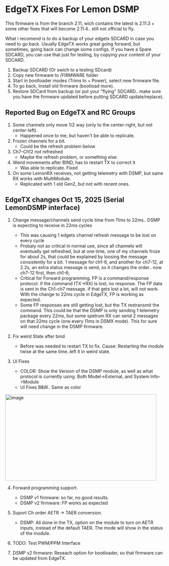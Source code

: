 <h1> EdgeTX Fixes For Lemon DSMP </h1> 

This firmware is from the branch 2.11, wich contains the latest is 2.11.3 + some other fixes that will become 2.11.4.. still not official to fly.


What i recomend is to do a backup of your edgetx SDCARD in case you need to go back.
Usually EdgeTX works great going forward, but sometimes, going back can change some configs.
If you have a Spare SDCARD, you can use that just for testing, by copying your content of your SDCARD.

1. Backup SDCARD  (Or swich to a testing SDcard)
2. Copy new firmware to /FIRMWARE folder
3. Start in bootloader modes (Trims In + Power), select new firmware file.
4. To go back, Install old firmware (bootload more).
5. Restore SDCard from backup (or put your "flying" SDCARD.. make sure you have the firmware updated before putting SDCARD update/replace).


<h2>Reported Bug on EdgeTX and RC Groups</h2>

1. Some channels only move 1/2 way  (only to the center-right, but not center-left). 
    -   Happened once to me, but haven't be able to replicate.
2. Frozen channels for a bit.   
    -   Could be the refresh problem below
3. Ch7-Ch12 not refreshed
    -   Maybe the refresh problem, or something else.
4. Weird movements after BIND, has to restart TX to correct it
    -   Was able to replicate. Fixed
5. On some LemonRX receives, not getting telemetry with DSMP, but same RX works with MultiModule.
    -   Replicated with 1 old Gen2, but not with recent ones. 

<h2>EdgeTX changes Oct 15, 2025 (Serial LemonDSMP interface)</h2>

1. Change message/channels send cycle time from 11ms to 22ms..  DSMP is expecting to receive in 22ms cycles
    - This was causing 1 edgetx channel refresh message to be lost on every cycle
    - Probaly not as critical in normal use, since all channels will eventually get refreshed, but at one time, one of my channels froze for about 
      2s, that could be explained by loosing the message consistently for a bit. 1 message for ch1-6, and another 
      for ch7-12, at 2.2s, an extra status message is send, so it changes the order.. now ch7-12 first, then ch1-6;
    - Critical for Forward programming. FP is a command/response protocol. if the command (TX->RX) is lost, no response. 
      The FP data is sent in the Ch1-ch7 message. if that gets lost a lot, will not work. With the change to 22ms cycle in EdgeTX, FP is working 
      as expected.
    - Some FP responses are still getting lost, but the TX restransmit the command. This could be that the DSMP is only sending 1 telemetry package every 22ms, 
      but some spetrum RX can send 2 messages on that 22ms cycle (one every 11ms in DSMX mode).  This for sure will need change in the DSMP firmware.

2. Fix weird State after bind
    - Before was needed to restart TX to fix. Cause: Restarting the module twise at the same time..left it in weird state.

3. UI Fixes 
    - COLOR:  Show the Version of the DSMP module, as well as what protocol is currently using. Both Model->External, and System Info->Module
    - UI Fixes B&W.. Same as color
<img width="479" height="273" alt="image" src="https://github.com/user-attachments/assets/33258953-bc05-4524-ac93-702f62e6ad3e" />

4. Forward programming support.
    - DSMP v1 firmware:  so far, no good results.  
    - DSMP v2 firmware:  FP works as expected

5. Suport Ch order AETR -> TAER conversion.  
    - DSMP: All done in the TX, option on the module to turn on 
    AETR inputs, instead of the default TAER. The mode will show in 
    the status of the module.

6. TODO: Test PWM/PPM Interface

7. DSMP v2 firmware: Reseach option for bootloader, so that firmware can be updated from EdgeTX.

